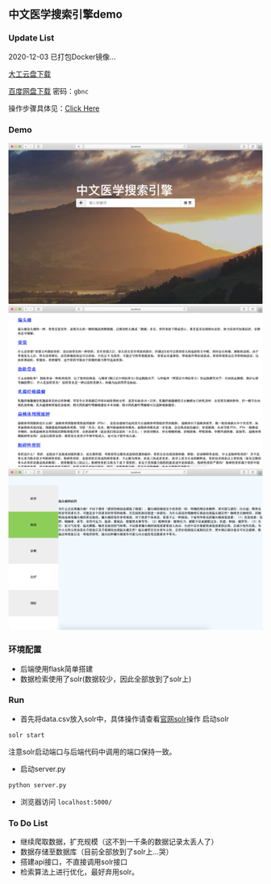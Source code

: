 ## 中文医学搜索引擎demo

### Update List

2020-12-03 已打包Docker镜像...

[大工云盘下载](http://pan.dlut.edu.cn/share?id=wszrwpsjwyhh)

[百度网盘下载](https://pan.baidu.com/s/13Dh8LZ15xZUPHq8U7BnQCA)
密码：`gbnc`

操作步骤具体见：[Click Here](./docker/Docker.md)

### Demo
![index.png](./img/index.png)
![second.png](./img/second.png)
![details.png](./img/details.png)

### 环境配置

* 后端使用flask简单搭建
* 数据检索使用了solr(数据较少，因此全部放到了solr上)

### Run

* 首先将data.csv放入solr中，具体操作请查看[官网solr](https://lucene.apache.org/solr/)操作
启动solr
```bash
solr start
```
注意solr启动端口与后端代码中调用的端口保持一致。
* 启动server.py
```bash
python server.py
```
* 浏览器访问 `localhost:5000/`

### To Do List

* 继续爬取数据，扩充规模（这不到一千条的数据记录太丢人了）
* 数据存储至数据库（目前全部放到了solr上...哭）
* 搭建api接口，不直接调用solr接口
* 检索算法上进行优化，最好弃用solr。